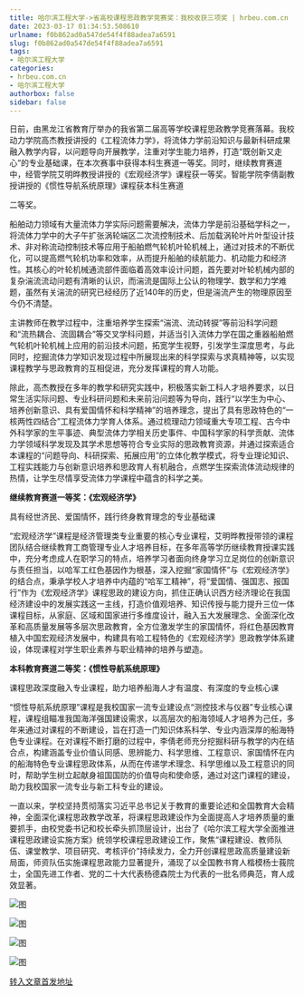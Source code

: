 ```yaml
---
title: 哈尔滨工程大学->省高校课程思政教学竞赛奖：我校收获三项奖 | hrbeu.com.cn
date: 2023-03-17 01:34:53.508610
urlname: f0b862ad0a547de54f4f88adea7a6591
slug: f0b862ad0a547de54f4f88adea7a6591
tags: 
- 哈尔滨工程大学
categories:
- hrbeu.com.cn
- 哈尔滨工程大学
authorbox: false
sidebar: false
---
```

日前，由黑龙江省教育厅举办的我省第二届高等学校课程思政教学竞赛落幕。我校动力学院高杰教授讲授的《工程流体力学》，将流体力学前沿知识与最新科研成果融入教学内容，以问题导向开展教学，注重对学生能力培养，打造“既创新又走心”的专业基础课，在本次赛事中获得本科生赛道一等奖。同时，继续教育赛道中，经管学院艾明晔教授讲授的《宏观经济学》课程获一等奖。智能学院李倩副教授讲授的《惯性导航系统原理》课程获本科生赛道
<!--more-->
二等奖。

船舶动力领域有大量流体力学实际问题需要解决，流体力学是前沿基础学科之一，将流体力学中的大子午扩张涡轮端区二次流控制技术、后加载涡轮叶片叶型设计技术、非对称流动控制技术等应用于船舶燃气轮机叶轮机械上，通过对技术的不断优化，可以提高燃气轮机功率和效率，从而提升船舶的续航能力、机动能力和经济性。其核心的叶轮机械通流部件面临着高效率设计问题，首先要对叶轮机械内部的复杂湍流流动问题有清晰的认识，而湍流是国际上公认的物理学、数学和力学难题，虽然有关湍流的研究已经经历了近140年的历史，但是湍流产生的物理原因至今仍不清楚。

主讲教师在教学过程中，注重培养学生探索“湍流、流动转捩”等前沿科学问题和“流热耦合、流固耦合”等交叉学科问题，并适当引入流体力学在国之重器船舶燃气轮机叶轮机械上应用的前沿技术问题，拓宽学生视野，引发学生深度思考，与此同时，挖掘流体力学知识发现过程中所展现出来的科学探索与求真精神等，以实现课程教学与思政教育的互相促进，充分发挥课程的育人功能。

除此，高杰教授在多年的教学和研究实践中，积极落实新工科人才培养要求，以日常生活实际问题、专业科研问题和未来前沿问题等为导向，践行“以学生为中心、培养创新意识、具有爱国情怀和科学精神”的培养理念，提出了具有思政特色的“一核两性四结合”工程流体力学育人体系。通过梳理动力领域重大专项工程、古今中外科学家的生平事迹、典型流体力学相关历史事件、中国科学家的科学贡献、流体力学领域科学发现及其学术思想等符合专业实际的思政教育资源，并通过探索适合本课程的“问题导向、科研探索、拓展应用”的立体化教学模式，将专业理论知识、工程实践能力与创新意识培养和思政育人有机融合，点燃学生探索流体流动规律的热情，让学生尽情享受流体力学课程中蕴含的科学之美。

**继续教育赛道一等奖：《宏观经济学》**

具有经世济民、爱国情怀，践行终身教育理念的专业基础课

“宏观经济学”课程是经济管理类专业重要的核心专业课程，艾明晔教授带领的课程团队结合继续教育工商管理专业人才培养目标，在多年高等学历继续教育授课实践中，充分考虑成人在职学习的特点，培养学习者面向终身学习立足岗位的创新意识与责任担当，以哈军工红色基因作为根基，深入挖掘“家国情怀”与《宏观经济学》的结合点，秉承学校人才培养中内蕴的“哈军工精神”，将“爱国情、强国志、报国行”作为《宏观经济学》课程思政的建设方向，抓住正确认识西方经济理论在我国经济建设中的发展实践这一主线，打造价值观培养、知识传授与能力提升三位一体课程目标，从家庭、区域和国家进行多维度设计，融入五大发展理念、全面深化改革和高质量发展等多层次思政教育，全方位激发学生的家国情怀，将红色基因教育植入中国宏观经济发展中，构建具有哈工程特色的《宏观经济学》思政教学体系建设，体现课程对学生职业素养与职业精神的培养与塑造。

**本科教育赛道二等奖：《惯性导航系统原理》**

课程思政深度融入专业课程，助力培养船海人才有温度、有深度的专业核心课

“惯性导航系统原理”课程是我校国家一流专业建设点“测控技术与仪器”专业核心课程，课程组瞄准我国海洋强国建设需求，以高层次的船海领域人才培养为己任，多年来通过对课程的不断建设，旨在打造一门知识体系科学、专业内涵深厚的船海特色专业课程。在对课程不断打磨的过程中，李倩老师充分挖掘科研与教学的内在结合点，构建涵盖专业价值认同感、思辨能力、科学思维、工程意识、家国情怀在内的船海特色专业课程思政体系，从而在传递学术理念、科学思维以及工程意识的同时，帮助学生树立起献身祖国国防的价值导向和使命感，通过对这门课程的建设，助力我校国家一流专业与新工科专业的建设。

一直以来，学校坚持贯彻落实习近平总书记关于教育的重要论述和全国教育大会精神，全面深化课程思政教学改革，将课程思政建设作为全面提高人才培养质量的重要抓手，由校党委书记和校长牵头抓顶层设计，出台了《哈尔滨工程大学全面推进课程思政建设实施方案》统领学校课程思政建设工作，聚焦“课程建设、教师队伍、课堂教学、项目研究、考核评价”持续发力，全力开创课程思政高质量建设新局面，师资队伍实施课程思政能力显著提升，涌现了以全国教书育人楷模杨士莪院士，全国先进工作者、党的二十大代表杨德森院士为代表的一批名师典范，育人成效显著。

![图](http://gongxue.cn/__local/C/B2/91/1BB42378E0F001CA3A5D9E50334_4A48959E_D5E7.jpg)

![图](http://gongxue.cn/__local/E/6D/A9/D16AF7C90BB2B87004E25F71969_BC2E1865_12730.jpg)

![图](http://gongxue.cn/__local/E/38/50/8C9331D8F7B52376818637800F4_24956B57_10999.jpg)

![图](http://gongxue.cn/__local/4/D1/11/C35687F2D743D3AA3D67463AFDD_B54D9E42_1F2E5.jpg)

[转入文章首发地址](http://gongxue.cn/info/1141/74843.htm)